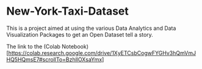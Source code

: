 # New-York-Taxi-Dataset

This is a project aimed at using the various Data Analytics and Data Visualization Packages to get an Open Dataset tell a story. 

The link to the (Colab Notebook)[https://colab.research.google.com/drive/1XyETCsbCogwFYGHv3hQmVmJHQ5HQmsE7#scrollTo=BzhllOXsaYmx] 

